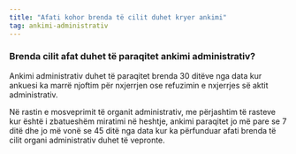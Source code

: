 ```yaml
---
title: "Afati kohor brenda të cilit duhet kryer ankimi"
tag: ankimi-administrativ
---
```


### Brenda cilit afat duhet të paraqitet ankimi administrativ?

Ankimi administrativ duhet të paraqitet brenda 30 ditëve nga data kur ankuesi ka marrë njoftim për nxjerrjen ose refuzimin e nxjerrjes së aktit administrativ.

Në rastin e mosveprimit të organit administrativ, me përjashtim të rasteve kur është i zbatueshëm miratimi në heshtje, ankimi paraqitet jo më pare se 7 ditë dhe jo më vonë se 45 ditë nga data kur ka përfunduar afati brenda të cilit organi administrativ duhet të vepronte.
